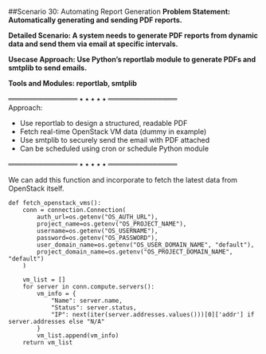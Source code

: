 ##Scenario 30: Automating Report Generation
**Problem Statement: Automatically generating and sending PDF reports.**  

**Detailed Scenario: A system needs to generate PDF reports from dynamic data and send them via email at specific intervals.**  

**Usecase Approach: Use Python’s reportlab module to generate PDFs and smtplib to send emails.**  

**Tools and Modules: reportlab, smtplib**  

══════════════ ⭑ ⭑ ⭑ ⭑ ⭑ ══════════════  
Approach:  
- Use reportlab to design a structured, readable PDF  
- Fetch real-time OpenStack VM data (dummy in example)  
- Use smtplib to securely send the email with PDF attached  
- Can be scheduled using cron or schedule Python module  

══════════════ ⭑ ⭑ ⭑ ⭑ ⭑ ══════════════


We can add this function and incorporate to fetch the latest data from OpenStack itself.


```
def fetch_openstack_vms():
    conn = connection.Connection(
        auth_url=os.getenv("OS_AUTH_URL"),
        project_name=os.getenv("OS_PROJECT_NAME"),
        username=os.getenv("OS_USERNAME"),
        password=os.getenv("OS_PASSWORD"),
        user_domain_name=os.getenv("OS_USER_DOMAIN_NAME", "default"),
        project_domain_name=os.getenv("OS_PROJECT_DOMAIN_NAME", "default")
    )

    vm_list = []
    for server in conn.compute.servers():
        vm_info = {
            "Name": server.name,
            "Status": server.status,
            "IP": next(iter(server.addresses.values()))[0]['addr'] if server.addresses else "N/A"
        }
        vm_list.append(vm_info)
    return vm_list
```

